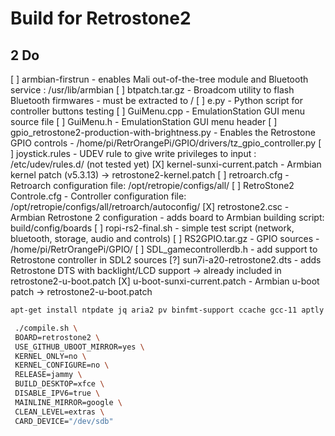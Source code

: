 # Build for Retrostone2

## 2 Do
[ ] armbian-firstrun - enables Mali out-of-the-tree module and Bluetooth service : /usr/lib/armbian
[ ] btpatch.tar.gz - Broadcom utility to flash Bluetooth firmwares - must be extracted to /
[ ] e.py - Python script for controller buttons testing
[ ] GuiMenu.cpp - EmulationStation GUI menu source file
[ ] GuiMenu.h - EmulationStation GUI menu header
[ ] gpio_retrostone2-production-with-brightness.py - Enables the Retrostone GPIO controls - /home/pi/RetrOrangePi/GPIO/drivers/tz_gpio_controller.py
[ ] joystick.rules - UDEV rule to give write privileges to input : /etc/udev/rules.d/ (not tested yet)
[X] kernel-sunxi-current.patch - Armbian kernel patch (v5.3.13) -> retrostone2-kernel.patch
[ ] retroarch.cfg - Retroarch configuration file: /opt/retropie/configs/all/
[ ] RetroStone2 Controle.cfg - Controller configuration file: /opt/retropie/configs/all/retroarch/autoconfig/
[X] retrostone2.csc - Armbian Retrostone 2 configuration - adds board to Armbian building script: build/config/boards 
[ ] ropi-rs2-final.sh - simple test script (network, bluetooth, storage, audio and controls)
[ ] RS2GPIO.tar.gz - GPIO sources - /home/pi/RetrOrangePi/GPIO/
[ ] SDL_gamecontrollerdb.h - add support to Retrostone controller in SDL2 sources
[?] sun7i-a20-retrostone2.dts - adds Retrostone DTS with backlight/LCD support -> already included in retrostone2-u-boot.patch
[X] u-boot-sunxi-current.patch - Armbian u-boot patch -> retrostone2-u-boot.patch

```bash
apt-get install ntpdate jq aria2 pv binfmt-support ccache gcc-11 aptly bison build-essential debian-archive-keyring debian-keyring device-tree-compiler dwarves flex gcc-arm-linux-gnueabi gcc-aarch64-linux-gnu libbison-dev libc6-dev-armhf-cross libcrypto++-dev libelf-dev libfdt-dev libfile-fcntllock-perl libfl-dev liblz4-tool libncurses-dev libpython2.7-dev libssl-dev libusb-1.0-0-dev patchutils pixz pkg-config python3-distutils qemu-user-static swig u-boot-tools uuid-dev zlib1g-dev lib32ncurses-dev lib32stdc++6 libc6-i386 python2 apt-cacher-ng
```


```bash
 ./compile.sh \
 BOARD=retrostone2 \
 USE_GITHUB_UBOOT_MIRROR=yes \
 KERNEL_ONLY=no \
 KERNEL_CONFIGURE=no \
 RELEASE=jammy \
 BUILD_DESKTOP=xfce \
 DISABLE_IPV6=true \
 MAINLINE_MIRROR=google \
 CLEAN_LEVEL=extras \
 CARD_DEVICE="/dev/sdb"
```


